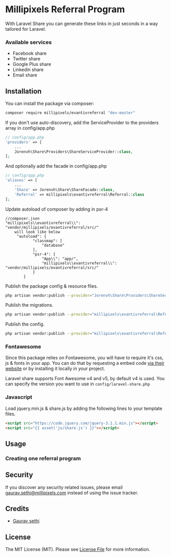 # Millipixels Referral Program

With 
Laravel Share you can generate these links in just seconds in a way tailored for Laravel.

### Available services

* Facebook share
* Twitter share
* Google Plus share
* Linkedin share
* Email share

## Installation

You can install the package via composer:

``` bash
composer require millipixels/evantivreferral "dev-master"
```


If you don't use auto-discovery, add the ServiceProvider to the providers array in config/app.php

```php
// config/app.php
'providers' => [
    ...
    Jorenvh\Share\Providers\ShareServiceProvider::class,
];
```

And optionally add the facade in config/app.php

```php
// config/app.php
'aliases' => [
    ...
    'Share' => Jorenvh\Share\ShareFacade::class,
 	'Referral' => millipixels\evantivreferral\Referral::class
];
```
Update autoload of composer by adding in psr-4

```Update 
//composer.json
"millipixels\\evantivreferral\\": "vendor/millipixels/evantivreferral/src/"
	will look like below
	 "autoload": {
	        "classmap": [
	            "database"
	        ],
	        "psr-4": {
	            "App\\": "app/",
	            "millipixels\\evantivreferral\\": "vendor/millipixels/evantivreferral/src/"
	        }
	    }
```



Publish the package config & resource files.

```bash
php artisan vendor:publish --provider="Jorenvh\Share\Providers\ShareServiceProvider"
```

Publish the migrations.

```bash
php artisan vendor:publish --provider="millipixels\evantivreferral\ReferralServiceProvider" --tag="migrations"
```

Publish the config.

```bash
php artisan vendor:publish --provider="millipixels\evantivreferral\ReferralServiceProvider" --tag="config"

```



### Fontawesome

Since this package relies on Fontawesome, you will have to require it's css, js & fonts in your app.
You can do that by requesting a embed code [via their website](http://fontawesome.io/get-started/) or by installing it locally in your project.

Laravel share supports Font Awesome v4 and v5, by default v4 is used. You can specify the version you want to use in ```config/laravel-share.php```

### Javascript

Load jquery.min.js & share.js by adding the following lines to your template files.

```html
<script src="https://code.jquery.com/jquery-3.1.1.min.js"></script>
<script src="{{ asset('js/share.js') }}"></script>
```

## Usage

### Creating one referral program 



## Security

If you discover any security related issues, please email gaurav.sethi@millipixels.com instead of using the issue tracker.

## Credits

- [Gaurav sethi](https://github.com/MilliPixels)
## License

The MIT License (MIT). Please see [License File](LICENSE.md) for more information.